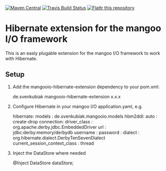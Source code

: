 [![Maven Central](https://img.shields.io/maven-central/v/de.svenkubiak/mangooio-hibernate-extension.svg)](http://search.maven.org/#search|ga|1|mangooio-hibernate-extension)
[![Travis Build Status](https://travis-ci.org/svenkubiak/mangooio-hibernate-extension.svg?branch=master)](http://travis-ci.org/svenkubiak/mangooio-hibernate-extension)
[![Flattr this repository](http://api.flattr.com/button/flattr-badge-large.png)](https://flattr.com/submit/auto?user_id=svenkubiak&url=https://github.com/svenkubiak/mangooio-hibernate-module&title=mangoo-mongodb-module&language=en&tags=github&category=software)



Hibernate extension for the mangoo I/O framework
=====================
This is an easly plugable extension for the mangoo I/O framework to work with Hibernate.

Setup
-----

1) Add the mangooio-hibernate-extension dependency to your pom.xml:

    <dependency>
        <groupId>de.svenkubiak</groupId>
        <artifactId>mangooio-hibernate-extension</artifactId>
        <version>x.x.x</version>
    </dependency>

2) Configure Hibernate in your mangoo I/O application.yaml, e.g.
	
    hibernate:
        models     : de.svenkubiak.mangooio.models
        hbm2ddl:
            auto            : create-drop
        connection:
            driver_class    : org.apache.derby.jdbc.EmbeddedDriver
            url             : jdbc:derby:memory/derbydb
            username        : 
            password        : 
        dialect     : org.hibernate.dialect.DerbyTenSevenDialect
        current_session_context_class : thread
        
3) Inject the DataStore where needed

	@Inject
	DataStore dataStore;